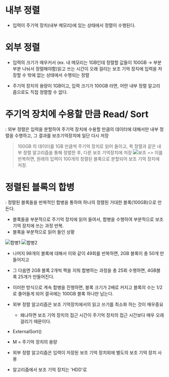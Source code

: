 
# 내부 정렬 
- 입력이 주기억 장치(내부 메모리)에 있는 상태에서 정렬이 수행된다.


# 외부 정렬
- 입력의 크기가 매우커서 (ex. 내 메모리는 1GB인데 정렬할 값들이 100GB -> 부분부분 나눠서 정렬해야함)읽고 쓰는 시간이 오래 걸리는
보조 기억 장치에 입력을 저장할 수 밖에 없는 상태에서 수행되는 정렬

- 주기억 장치의 용량이 1GB이고, 입력 크기가 100GB 라면, 어떤 내부 정렬 알고리즘으로도 직접 정렬할 수 없다.
 
 
# 주기억 장치에 수용할 만큼 Read/ Sort 


: 외부 정렬은 입력을 분할하여 주기억 장치에 수용할 만큼의 데이터에 대해서만 내부 정렬을 수행하고, 그 결과를 보조기억장치에 일단 다시 저장
> 100GB 의 데이터를 1GB 만큼씩 주기억 장치로 읽어 들이고, 퀵 정렬과 같은 내부 정렬 알고리즘을 통해 정렬한 후, 다른 보조 기억장치에 저장
![보조](https://user-images.githubusercontent.com/86418674/172447856-b24c1250-c180-4985-88b1-1c82003a9053.png)
=> 이를 반복하면, 원래의 입력이 100개의 정렬된 블록으로 분할되어 보조 기억 장치에 저장.


# 정렬된 블록의 합병
: 정렬된 블록들을 반복적인 합병을 통하여 하나의 정렬된 거대한 블록(100GB)으로 만든다.
- 블록들을 부분적으로 주기억 장치에 읽어 들여서, 합병을 수행하여 부분적으로 보조 기억 장치에 쓰는 과정 반복.
- 블록을 부분적으로 읽어 들인 상황


![합병1](https://user-images.githubusercontent.com/86418674/172448848-e2175cba-af1f-4736-ac48-d321ecc59def.png)
![합병2](https://user-images.githubusercontent.com/86418674/172448855-8e6afc02-2e43-4cf0-b870-0d8b07ebe52d.png)

- 나머지 98개의 블록에 대해서 이와 같이 49회를 반복하면, 2GB 블록이 총 50개 만들어지고
- 그 다음엔 2GB 블록 2개씩 짝을 지워 합병하는 과정을 총 25회 수행하면, 4GB블록 25개가 만들어진다.
- 이러한 방식으로 계속 합병을 진행하면, 블록 크기가 2배로 커지고 블록의 수는 1/2로 줄어들게 되어 결국에는 100GB 블록 하나만 남는다.

- 외부 정렬 알고리즘은 보조 기억장치에서의 읽고 쓰기를 최소화 하는 것이 매우중요
  - 왜냐하면 보조 기억 장치의 접근 시간이 주기억 장치의 접근 시간보다 매우 오래 걸리기 때문이다.
  
 - ExternalSort()
  - M = 주기억 장치의 용량
  - 외부 정렬 알고리즘은 입력이 저장된 보조 기억 장치외에 별도의 보조 기억 장치 사용
  - 알고리즘에서 보조 기억 장치는 'HDD'로

